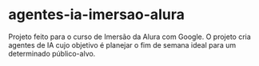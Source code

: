 # agentes-ia-imersao-alura
Projeto feito para o curso de Imersão da Alura com Google. O projeto cria agentes de IA cujo objetivo é planejar o fim de semana ideal para um determinado público-alvo.

